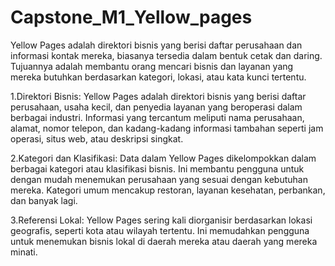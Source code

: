 # Capstone_M1_Yellow_pages

Yellow Pages adalah direktori bisnis yang berisi daftar perusahaan dan informasi kontak mereka, biasanya tersedia dalam bentuk cetak dan daring. Tujuannya adalah membantu orang mencari bisnis dan layanan yang mereka butuhkan berdasarkan kategori, lokasi, atau kata kunci tertentu. 

1.Direktori Bisnis: Yellow Pages adalah direktori bisnis yang berisi daftar perusahaan, usaha kecil, dan penyedia layanan yang beroperasi dalam berbagai industri. Informasi yang tercantum meliputi nama perusahaan, alamat, nomor telepon, dan kadang-kadang informasi tambahan seperti jam operasi, situs web, atau deskripsi singkat.

2.Kategori dan Klasifikasi: Data dalam Yellow Pages dikelompokkan dalam berbagai kategori atau klasifikasi bisnis. Ini membantu pengguna untuk dengan mudah menemukan perusahaan yang sesuai dengan kebutuhan mereka. Kategori umum mencakup restoran, layanan kesehatan, perbankan, dan banyak lagi.

3.Referensi Lokal: Yellow Pages sering kali diorganisir berdasarkan lokasi geografis, seperti kota atau wilayah tertentu. Ini memudahkan pengguna untuk menemukan bisnis lokal di daerah mereka atau daerah yang mereka minati.

